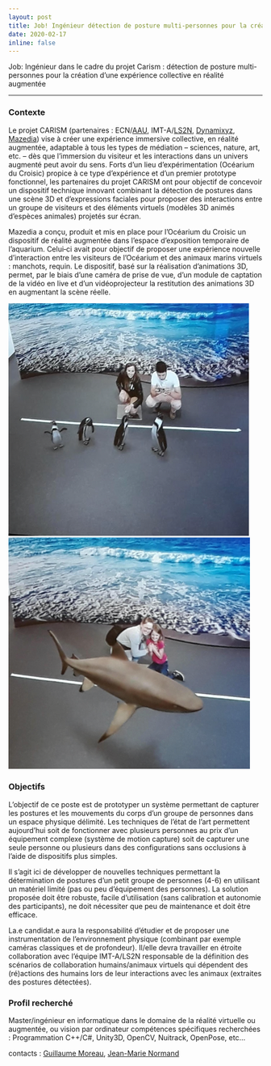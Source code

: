```yaml
---
layout: post
title: Job! Ingénieur détection de posture multi-personnes pour la création d’une expérience collective en réalité augmentée
date: 2020-02-17
inline: false
---
```



Job: Ingénieur dans le cadre du projet Carism : détection de posture multi-personnes pour la création d’une expérience collective en réalité augmentée 

***

### Contexte


Le projet CARISM (partenaires : ECN/[AAU](https://aau.archi.fr), IMT-A/[LS2N](https://www.ls2n.fr), [Dynamixyz](http://www.dynamixyz.com), [Mazedia](https://www.mazedia.fr)) vise à créer une expérience immersive collective, en réalité augmentée, adaptable à tous les types de médiation – sciences, nature, art, etc. – dès que l’immersion du visiteur et les interactions dans un univers augmenté peut avoir du sens. Forts d’un lieu d’expérimentation (Océarium du Croisic) propice à ce type d’expérience et d’un premier prototype fonctionnel, les partenaires du projet CARISM ont pour objectif de concevoir un dispositif technique innovant combinant la détection de postures dans une scène 3D et d’expressions faciales pour proposer des interactions entre un groupe de visiteurs et des éléments virtuels (modèles 3D animés d’espèces animales) projetés sur écran.

Mazedia a conçu, produit et mis en place pour l’Océarium du Croisic un dispositif de réalité augmentée dans l’espace d’exposition temporaire de l’aquarium. Celui‐ci avait pour objectif de proposer une expérience nouvelle d’interaction entre les visiteurs de l’Océarium et des animaux marins virtuels : manchots, requin.
Le dispositif, basé sur la réalisation d’animations 3D, permet, par le biais d’une caméra de prise de vue, d’un module de captation de la vidéo en live et d’un vidéoprojecteur la restitution des animations 3D en augmentant la scène réelle.

![Réalisation Mazedia](/assets/img/carism-1.png)
![Réalisation Mazedia](/assets/img/carism-2.png)

### Objectifs

L’objectif de ce poste est de prototyper un système permettant de capturer les postures et les mouvements du corps d’un groupe de personnes dans un espace physique délimité. Les techniques de l’état de l’art permettent aujourd’hui soit de fonctionner avec plusieurs personnes au prix d’un équipement complexe (système de motion capture) soit de capturer une seule personne ou plusieurs dans des configurations sans occlusions à l’aide de dispositifs plus simples.

Il s’agit ici de développer de nouvelles techniques permettant la détermination de postures d’un petit groupe de personnes (4-6) en utilisant un matériel limité (pas ou peu d’équipement des personnes). La solution proposée doit être robuste, facile d’utilisation (sans calibration et autonomie des participants), ne doit nécessiter que peu de maintenance et doit être efficace.

La.e candidat.e aura la responsabilité d’étudier et de proposer une instrumentation de l’environnement physique (combinant par exemple caméras classiques et de profondeur). Il/elle devra travailler en étroite collaboration avec l’équipe IMT-A/LS2N responsable de la définition des scénarios de collaboration humains/animaux virtuels qui dépendent des (ré)actions des humains lors de leur interactions avec les animaux (extraites des postures détectées).


### Profil recherché

Master/ingénieur en informatique dans le domaine de la réalité virtuelle ou augmentée, ou vision par ordinateur
compétences spécifiques recherchées : Programmation C++/C#, Unity3D, OpenCV, Nuitrack, OpenPose, etc…

contacts : [Guillaume Moreau](mailto:guillaume.moreau@ec-nantes.fr), [Jean-Marie Normand](mailto:jean-marie.normand.ec-nantes.fr)
